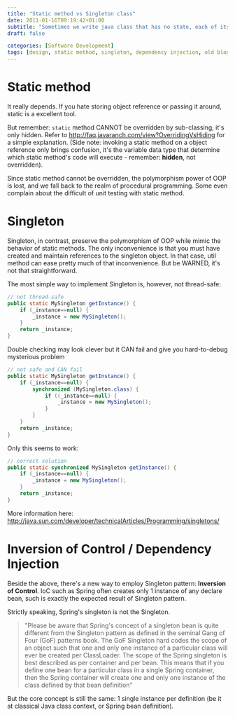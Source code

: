 ```yaml
---
title: "Static method vs Singleton class"
date: 2011-01-16T09:19:42+01:00
subtitle: "Sometimes we write java class that has no state, each of its method is self-sufficient. It's then make sense (convenience, performance gain included) to convert those methods into static. Or, we can apply Singleton pattern on that class. So, which way?"
draft: false

categories: [Software Development]
tags: [design, static method, singleton, dependency injection, old blog]
---
```


# Static method

It really depends. If you hate storing object reference or passing it around, static is a excellent tool.

But remember: `static` method CANNOT be overridden by sub-classing, it's only hidden. Refer to http://faq.javaranch.com/view?OverridingVsHiding for a simple explanation. (Side note: invoking a static method on a object reference only brings confusion, it's the variable data type that determine which static method's code will execute - remember: **hidden**, not overridden).

Since static method cannot be overridden, the polymorphism power of OOP is lost, and we fall back to the realm of procedural programming. Some even complain about the difficult of unit testing with static method.

# Singleton

Singleton, in contrast, preserve the polymorphism of OOP while mimic the behavior of static methods. The only inconvenience is that you must have created and maintain references to the singleton object. In that case, util method can ease pretty much of that inconvenience. But be WARNED, it's not that straightforward.

The most simple way to implement Singleton is, however, not thread-safe:

```java
// not thread-safe
public static MySingleton getInstance() {
    if (_instance==null) {
        _instance = new MySingleton();
    }
    return _instance;
}
```

Double checking may look clever but it CAN fail and give you hard-to-debug mysterious problem

```java
// not safe and CAN fail
public static MySingleton getInstance() {
    if (_instance==null) {
        synchronized (MySingleton.class) { 
            if ((_instance==null) {
                _instance = new MySingleton();
            }
        }
    }
    return _instance;
}
```

Only this seems to work:

```java
// correct solution
public static synchronized MySingleton getInstance() {
    if (_instance==null) {
        _instance = new MySingleton();
    }
    return _instance;
}
```

More information here: http://java.sun.com/developer/technicalArticles/Programming/singletons/

# Inversion of Control / Dependency Injection

Beside the above, there's a new way to employ Singleton pattern: **Inversion of Control**. IoC such as Spring often creates only 1 instance of any declare bean, such is exactly the expected result of Singleton pattern.

Strictly speaking, Spring's singleton is not the Singleton.

> "Please be aware that Spring's concept of a singleton bean is quite different from the Singleton pattern as defined in the seminal Gang of Four (GoF) patterns book. The GoF Singleton hard codes the scope of an object such that one and only one instance of a particular class will ever be created per ClassLoader. The scope of the Spring singleton is best described as per container and per bean. This means that if you define one bean for a particular class in a single Spring container, then the Spring container will create one and only one instance of the class defined by that bean definition"

But the core concept is still the same: 1 single instance per definition (be it at classical Java class context, or Spring bean definition).